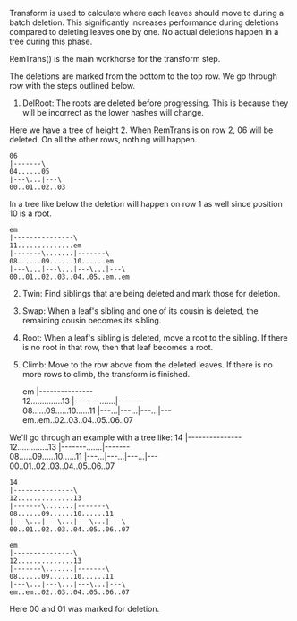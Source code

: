 Transform is used to calculate where each leaves should move to during a
batch deletion. This significantly increases performance during deletions
compared to deleting leaves one by one. No actual deletions happen in a tree
during this phase.

RemTrans() is the main workhorse for the transform step.


The deletions are marked from the bottom to the top row. We go through row
with the steps outlined below.

1) DelRoot:
The roots are deleted before progressing. This is because they will be incorrect
as the lower hashes will change. 

Here we have a tree of height 2. When RemTrans is on row 2, 06 will be
deleted. On all the other rows, nothing will happen.

	06
	|-------\
	04......05
	|---\...|---\
	00..01..02..03

In a tree like below the deletion will happen on row 1 as well since position
10 is a root.

	em
	|---------------\
	11..............em
	|-------\.......|-------\
	08......09......10......em
	|---\...|---\...|---\...|---\
	00..01..02..03..04..05..em..em

2) Twin:
Find siblings that are being deleted and mark those for deletion.

3) Swap:
When a leaf's sibling and one of its cousin is deleted, the remaining cousin
becomes its sibling.

4) Root:
When a leaf's sibling is deleted, move a root to the sibling. If there is no
root in that row, then that leaf becomes a root.

5) Climb:
Move to the row above from the deleted leaves. If there is no more rows to
climb, the transform is finished.

	em
	|---------------\
	12..............13
	|-------\.......|-------\
	08......09......10......11
	|---\...|---\...|---\...|---\
	em..em..02..03..04..05..06..07

We'll go through an example with a tree like:
	14
	|---------------\
	12..............13
	|-------\.......|-------\
	08......09......10......11
	|---\...|---\...|---\...|---\
	00..01..02..03..04..05..06..07

	14
	|---------------\
	12..............13
	|-------\.......|-------\
	08......09......10......11
	|---\...|---\...|---\...|---\
	00..01..02..03..04..05..06..07

	em
	|---------------\
	12..............13
	|-------\.......|-------\
	08......09......10......11
	|---\...|---\...|---\...|---\
	em..em..02..03..04..05..06..07

Here 00 and 01 was marked for deletion.

